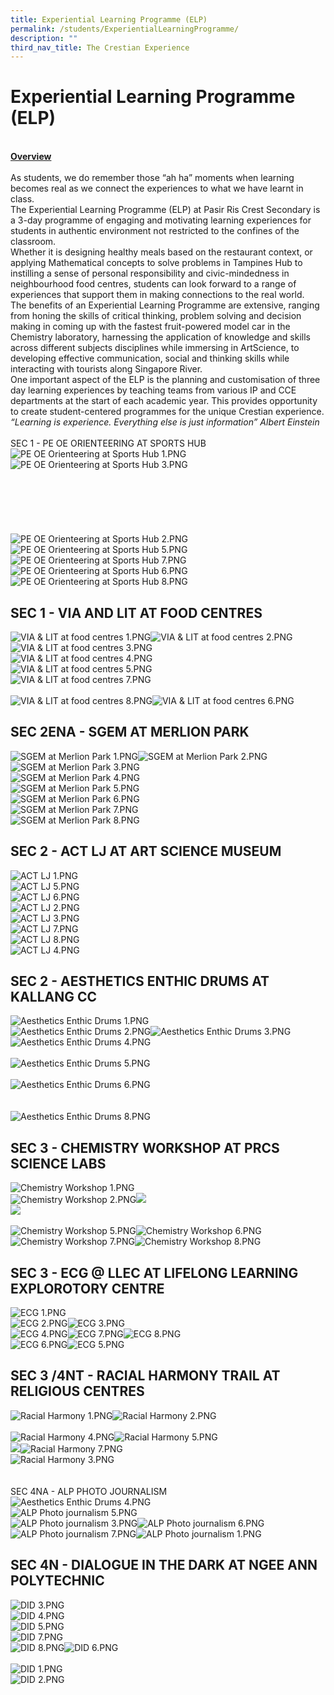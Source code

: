 ```yaml
---
title: Experiential Learning Programme (ELP)
permalink: /students/ExperientialLearningProgramme/
description: ""
third_nav_title: The Crestian Experience
---
```

<h1>Experiential Learning Programme (ELP)</h1>
<div><br /><strong><u>Overview<br /></u></strong><br />
<div>As students, we do remember those &ldquo;ah ha&rdquo; moments when learning becomes real as we connect the experiences to what we have learnt in class.</div>
<div>The Experiential Learning Programme (ELP) at Pasir Ris Crest Secondary is a 3-day programme of engaging and motivating learning experiences for students in authentic environment not restricted to the confines of the classroom.</div>
<div>Whether it is designing healthy meals based on the restaurant context, or applying Mathematical concepts to solve problems in Tampines Hub to instilling a sense of personal responsibility and civic-mindedness in neighbourhood food centres, students can look forward to a range of experiences that support them in making connections to the real world.</div>
<div>The benefits of an Experiential Learning Programme are extensive, ranging from honing the skills of critical thinking, problem solving and decision making in coming up with the fastest fruit-powered model car in the Chemistry laboratory, harnessing the application of knowledge and skills across different subjects disciplines while immersing in ArtScience, to developing effective communication, social and thinking skills while interacting with tourists along Singapore River.</div>
<div>One important aspect of the ELP is the planning and customisation of three day learning experiences by teaching teams from various IP and CCE departments at the start of each academic year. This provides opportunity to create student-centered programmes for the unique Crestian experience.</div>
<div><em>&ldquo;Learning is experience. Everything else is just information&rdquo; Albert Einstein</em></div>
<br />SEC 1 - PE OE ORIENTEERING AT SPORTS HUB<br />
<img src="/images/PE OE Orienteering at Sports Hub 1.PNG" alt="PE OE Orienteering at Sports Hub 1.PNG"/><img src="/images/PE OE Orienteering at Sports Hub 3.PNG" alt="PE OE Orienteering at Sports Hub 3.PNG" /><br /><br /><br /><br /><br /><br /><br />
<div>
<div><img src="/images/PE OE Orienteering at Sports Hub 2.PNG" alt="PE OE Orienteering at Sports Hub 2.PNG" /><img src="/images/PE OE Orienteering at Sports Hub 5.PNG" alt="PE OE Orienteering at Sports Hub 5.PNG" /><img src="/images/PE OE Orienteering at Sports Hub 7.PNG" alt="PE OE Orienteering at Sports Hub 7.PNG" /></div>
</div>
<div><img src="/images/PE OE Orienteering at Sports Hub 6.PNG" alt="PE OE Orienteering at Sports Hub 6.PNG" /></div>
<div>
<div><img src="/images/PE OE Orienteering at Sports Hub 8.PNG" alt="PE OE Orienteering at Sports Hub 8.PNG" /></div>
</div>
<div>
<h2>SEC 1 - VIA AND LIT AT FOOD CENTRES</h2>
</div>
<div><img src="/images/VIA &amp; LIT at food centres 1.PNG" alt="VIA &amp; LIT at food centres 1.PNG" /><img src="/images/VIA &amp; LIT at food centres 2.PNG" alt="VIA &amp; LIT at food centres 2.PNG" /></div>
<div><img src="/images/VIA &amp; LIT at food centres 3.PNG" alt="VIA &amp; LIT at food centres 3.PNG" /></div>
<div><img src="h/images/VIA &amp; LIT at food centres 4.PNG" alt="VIA &amp; LIT at food centres 4.PNG" /></div>
<div><img src="h/images/VIA &amp; LIT at food centres 5.PNG" alt="VIA &amp; LIT at food centres 5.PNG" /></div>
<div><img src="/images/VIA &amp; LIT at food centres 7.PNG" alt="VIA &amp; LIT at food centres 7.PNG" /></div>
<div><br /><img src="/images/VIA &amp; LIT at food centres 8.PNG" alt="VIA &amp; LIT at food centres 8.PNG" /><img src="/images/VIA &amp; LIT at food centres 6.PNG" alt="VIA &amp; LIT at food centres 6.PNG" /></div>
<div>
<h2>SEC 2ENA - SGEM AT MERLION PARK</h2>
</div>
<div><img src="/images/SGEM at Merlion Park 1.PNG" alt="SGEM at Merlion Park 1.PNG" /><img src="/images/SGEM at Merlion Park 2.PNG" alt="SGEM at Merlion Park 2.PNG" /></div>
<div><img src="/images/SGEM at Merlion Park 3.PNG" alt="SGEM at Merlion Park 3.PNG" /></div>
<div><img src="/images/SGEM at Merlion Park 4.PNG" alt="SGEM at Merlion Park 4.PNG" /></div>
<div><img src="/images/SGEM at Merlion Park 5.PNG" alt="SGEM at Merlion Park 5.PNG" /></div>
<div><img src="/images/SGEM at Merlion Park 6.PNG" alt="SGEM at Merlion Park 6.PNG" /></div>
<div><img src="/images/SGEM at Merlion Park 7.PNG" alt="SGEM at Merlion Park 7.PNG" /></div>
<div><img src="/images/SGEM at Merlion Park 8.PNG" alt="SGEM at Merlion Park 8.PNG" /></div>
<div>
<h2>SEC 2 - ACT LJ AT ART SCIENCE MUSEUM</h2>
</div>
<div><img src="/images/ACT LJ 1.PNG" alt="ACT LJ 1.PNG" /></div>
<div><img src="/images/ACT LJ 5.PNG" alt="ACT LJ 5.PNG" /></div>
<div><img src="/images/ACT LJ 6.PNG" alt="ACT LJ 6.PNG" /></div>
<div><img src="/images/ACT LJ 2.PNG" alt="ACT LJ 2.PNG" /></div>
<div><img src="/images/ACT LJ 3.PNG" alt="ACT LJ 3.PNG" /></div>
<div><img src="/images/ACT LJ 7.PNG" alt="ACT LJ 7.PNG" /></div>
<div><img src="/images/ACT LJ 8.PNG" alt="ACT LJ 8.PNG" /><br /><img src="/images/ACT LJ 4.PNG" alt="ACT LJ 4.PNG" /></div>
<div>
<h2>SEC 2 - AESTHETICS ENTHIC DRUMS AT KALLANG CC</h2>
</div>
<div><img src="/images/Aesthetics Enthic Drums 1.PNG" alt="Aesthetics Enthic Drums 1.PNG" /></div>
<div><img src="/images/Aesthetics Enthic Drums 2.PNG" alt="Aesthetics Enthic Drums 2.PNG" /><img src="/images/Aesthetics Enthic Drums 3.PNG" alt="Aesthetics Enthic Drums 3.PNG" /></div>
<div><img src="/images/Aesthetics Enthic Drums 4.PNG" alt="Aesthetics Enthic Drums 4.PNG" /></div>
<div><br /><img src="/images/Aesthetics Enthic Drums 5.PNG" alt="Aesthetics Enthic Drums 5.PNG" /></div>
<div><br /><img src="/images/Aesthetics Enthic Drums 6.PNG" alt="Aesthetics Enthic Drums 6.PNG" /><br /><br /><br /><img src="/images/Aesthetics Enthic Drums 8.PNG" alt="Aesthetics Enthic Drums 8.PNG" /></div>
<div>
<h2>SEC 3 - CHEMISTRY WORKSHOP AT PRCS SCIENCE LABS</h2>
</div>
<div><img src="/images/Chemistry Workshop 1.PNG" alt="Chemistry Workshop 1.PNG" /></div>
<div><img src="/images/Chemistry Workshop 2.PNG" alt="Chemistry Workshop 2.PNG" /><img src="/images/Chemistry Workshop 3.PNG alt=" /></div>
<div><img src="/images/Chemistry Workshop 4.PNG alt=" /></div>
<div><br /><img src="/images/Chemistry Workshop 5.PNG" alt="Chemistry Workshop 5.PNG" /><img src="/images/Chemistry Workshop 6.PNG" alt="Chemistry Workshop 6.PNG" /></div>
<div><img src="/images/Chemistry Workshop 7.PNG" alt="Chemistry Workshop 7.PNG" /><img src="/images/Chemistry Workshop 8.PNG" alt="Chemistry Workshop 8.PNG" /></div>
<div>
<h2>SEC 3 - ECG @ LLEC AT LIFELONG LEARNING EXPLOROTORY CENTRE</h2>
</div>
<div><img src="/images/ECG 1.PNG" alt="ECG 1.PNG" /></div>
<div><img src="/images/ECG 2.PNG" alt="ECG 2.PNG" /><img src="/images/ECG 3.PNG" alt="ECG 3.PNG" /></div>
<div><img src="/images/ECG 4.PNG" alt="ECG 4.PNG" /><img src="/images/ECG 7.PNG" alt="ECG 7.PNG" /><img src="/images/ECG 8.PNG" alt="ECG 8.PNG" /></div>
<div><img src="/images/ECG 6.PNG" alt="ECG 6.PNG" /><img src="/images/ECG 5.PNG" alt="ECG 5.PNG" /></div>
<div>
<h2>SEC 3 /4NT - RACIAL HARMONY TRAIL AT RELIGIOUS CENTRES</h2>
</div>
<div><img src="/images/Racial Harmony 1.PNG" alt="Racial Harmony 1.PNG" /><img src="/images/Racial Harmony 2.PNG" alt="Racial Harmony 2.PNG" /></div>
<div><br /><img src="/images/Racial Harmony 4.PNG" alt="Racial Harmony 4.PNG" /><img src="/images/Racial Harmony 5.PNG" alt="Racial Harmony 5.PNG" /></div>
<div><img src="/images/Racial Harmony 6.PNG alt=" /><img src="/images/Racial Harmony 7.PNG" alt="Racial Harmony 7.PNG" /></div>
<div><img src="/images/Racial Harmony 3.PNG" alt="Racial Harmony 3.PNG" /></div>
<div><br /><br /></div>
<div>SEC 4NA - ALP PHOTO JOURNALISM</div>
<div><img src="/images/Aesthetics Enthic Drums 4.PNG" alt="Aesthetics Enthic Drums 4.PNG" /></div>
<div><img src="/images/ALP Photo journalism 5.PNG" alt="ALP Photo journalism 5.PNG" /></div>
<div><img src="/images/ALP Photo journalism 3.PNG" alt="ALP Photo journalism 3.PNG" /><img src="/images/ALP Photo journalism 6.PNG" alt="ALP Photo journalism 6.PNG" /></div>
<div><img src="/images/ALP Photo journalism 7.PNG" alt="ALP Photo journalism 7.PNG" /><img src="/images/ALP Photo journalism 1.PNG" alt="ALP Photo journalism 1.PNG" /></div>
<div>
<h2>SEC 4N - DIALOGUE IN THE DARK AT NGEE ANN POLYTECHNIC</h2>
</div>
<div><img src="/images/DID 3.PNG" alt="DID 3.PNG" /></div>
<div><img src="/images/DID 4.PNG" alt="DID 4.PNG" /></div>
<div><img src="/images/DID 5.PNG" alt="DID 5.PNG" /></div>
<div><img src="/images/DID 7.PNG" alt="DID 7.PNG" /></div>
<div><img src="/images/DID 8.PNG" alt="DID 8.PNG" /><img src="/images/DID 6.PNG" alt="DID 6.PNG" /></div>
<div><br /><img src="/images/DID 1.PNG" alt="DID 1.PNG" /><br /><img src="/images/DID 2.PNG" alt="DID 2.PNG" /></div>
</div>